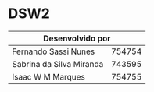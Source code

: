 # DSW2
<table>
  <thead>
    <tr>
      <th colspan='2'>Desenvolvido por</th>
    </tr>
  </thead>
    <tr>
      <td>Fernando Sassi Nunes</td>
      <td>754754</td>
    </tr>
    <tr>
      <td>Sabrina da Silva Miranda</td>
      <td>743595</td>
    </tr>
    <tr>
      <td>Isaac W M Marques</td>
      <td>754755</td>
    </tr>
</table>
